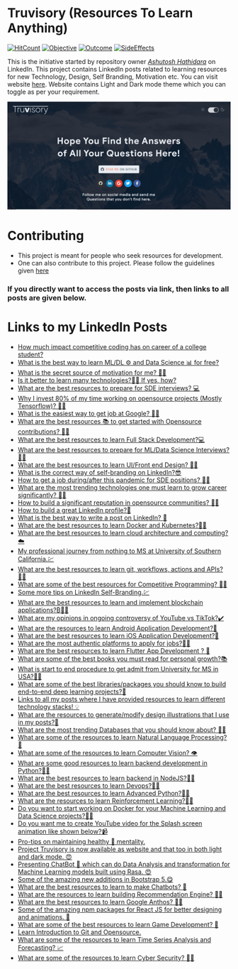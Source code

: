 # Truvisory (Resources To Learn Anything)  

[![HitCount](http://hits.dwyl.com/ashutosh1919/truvisory.svg)](http://hits.dwyl.com/ashutosh1919/truvisory)    [![Objective](https://img.shields.io/badge/objective-sharing-important)](https://img.shields.io/badge/objective-sharing-important)    [![Outcome](https://img.shields.io/badge/outcome-interaction-blueviolet)](https://img.shields.io/badge/outcome-interaction-blueviolet)    [![SideEffects](https://img.shields.io/badge/sideeffect-inspiration-informational)](https://img.shields.io/badge/sideeffect-inspiration-informational)

This is the initiative started by repository owner *[Ashutosh Hathidara](https://www.linkedin.com/in/ashutosh-hathidara-88710b138/)* on LinkedIn. This project contains LinkedIn posts related to learning resources for new Technology, Design, Self Branding, Motivation etc. You can visit website [here](https://ashutosh1919.github.io/truvisory). Website contains Light and Dark mode theme which you can toggle as per your requirement.

![Header Learning Image](images/truvisory_dark.PNG)

# Contributing
- This project is meant for people who seek resources for development.
- One can also contribute to this project. Please follow the guidelines given [here](/Contributing.md)

### If you directly want to access the posts via link, then links to all posts are given below.

# Links to my LinkedIn Posts  
- [How much impact competitive coding has on career of a college student?
](https://www.linkedin.com/posts/ashutosh-hathidara-88710b138_mlfyworld-coding-competitiveprogramming-activity-6656426517767249920-T5eO)
- [What is the best way to learn ML/DL ⚙️ and Data Science 📊 for free?](https://www.linkedin.com/posts/ashutosh-hathidara-88710b138_mlfyworld-datascience-deeplearning-activity-6657887148286533632-6nBn)
- [What is the secret source of motivation for me? 💪🏻](https://www.linkedin.com/posts/ashutosh-hathidara-88710b138_mlfyworld-creativity-motivation-activity-6658244235231326208-W6wh)
- [Is it better to learn many technologies?👨‍💻 If yes, how?](https://www.linkedin.com/posts/ashutosh-hathidara-88710b138_mlfyworld-technolgy-knowledge-activity-6658645629524340736-CSI2)
- [What are the best resources to prepare for SDE interviews? 💻](https://www.linkedin.com/posts/ashutosh-hathidara-88710b138_mlfyworld-interviewpreparation-softwareengineers-activity-6659720998260211712-V6Rk)
- [Why I invest 80% of my time working on opensource projects (Mostly Tensorflow)? 👨‍💻](https://www.linkedin.com/posts/ashutosh-hathidara-88710b138_mlfyworld-opensource-community-activity-6660079461628805120-QmRK)
- [What is the easiest way to get job at Google? 👨‍💻](https://www.linkedin.com/posts/ashutosh-hathidara-88710b138_mlfyworld-google-knowledge-activity-6660136730924064768-BXC5)
- [What are the best resources 📚 to get started with Opensource contributions? 👨‍💻](https://www.linkedin.com/posts/ashutosh-hathidara-88710b138_mlfyworld-opensource-knowledge-activity-6661130204607578113-yVtu)
- [What are the best resources to learn Full Stack Development?💻](https://www.linkedin.com/posts/ashutosh-hathidara-88710b138_mlfyworld-webdevelopement-knowledge-activity-6661526096338661377-8toV)
- [What are the best resources to prepare for ML/Data Science Interviews?👨‍💻](https://www.linkedin.com/posts/ashutosh-hathidara-88710b138_mlfyworld-machinelearning-deeplearning-activity-6662225600863965185-f1Ol)
- [What are the best resources to learn UI/Front end Design? 👨‍💻](https://www.linkedin.com/posts/ashutosh-hathidara-88710b138_mlfyworld-designprinciples-ui-activity-6662611269973090304-LpdL)
- [What is the correct way of self-branding on LinkedIn?😎](https://www.linkedin.com/posts/ashutosh-hathidara-88710b138_mlfyworld-growthhacker-selfgrowth-activity-6663776294217625601-uDeg)
- [How to get a job during/after this pandemic for SDE positions? 👨‍💻](https://www.linkedin.com/posts/ashutosh-hathidara-88710b138_mlfyworld-jobposition-growthhacker-activity-6664079714174545920-A1WG)
- [What are the most trending technologies one must learn to grow career significantly? 👨‍💻](https://www.linkedin.com/posts/ashutosh-hathidara-88710b138_mlfyworld-ai-deeplearning-activity-6664385676605304832-XuZI)
- [How to build a significant reputation in opensource communities? 👨‍💻](https://www.linkedin.com/posts/ashutosh-hathidara-88710b138_mlfyworld-microsoftstudentpartner-dsc-activity-6664757618667597824-GSHs)
- [How to build a great LinkedIn profile?🤠](https://www.linkedin.com/posts/ashutosh-hathidara-88710b138_mlfyworld-linkedinprofile-growthhacker-activity-6665126975759360000-kKUu)
- [What is the best way to write a post on LinkedIn? 📜](https://www.linkedin.com/posts/ashutosh-hathidara-88710b138_mlfyworld-linkedin-growthhacker-activity-6665468554944618496-BNDA)
- [What are the best resources to learn Docker and Kubernetes?👨‍💻](https://www.linkedin.com/posts/ashutosh-hathidara-88710b138_mlfyworld-docker-kubernetes-activity-6665816662740209664-e9vW)
- [What are the best resources to learn cloud architecture and computing?☁️](https://www.linkedin.com/posts/ashutosh-hathidara-88710b138_mlfyworld-cloud-knowledge-activity-6666189626375495680-Rc4p)
- [My professional journey from nothing to MS at University of Southern California.💹](https://www.linkedin.com/posts/ashutosh-hathidara-88710b138_mlfyworld-learningjourney-knowledge-activity-6666568458400075776-a4Dy)
- [What are the best resources to learn git, workflows, actions and APIs? 👨‍💻](https://www.linkedin.com/posts/ashutosh-hathidara-88710b138_mlfyworld-github-devops-activity-6666914324151435264-TCuU)
- [What are some of the best resources for Competitive Programming? 👨‍💻](https://www.linkedin.com/posts/ashutosh-hathidara-88710b138_mlfyworld-competitiveprogramming-coding-activity-6667266378749345792-4fBc)
- [Some more tips on LinkedIn Self-Branding.💹](https://www.linkedin.com/posts/ashutosh-hathidara-88710b138_mlfyworld-knowledge-growthhacker-activity-6667420489503399936-EuEl)
- [What are the best resources to learn and implement blockchain applications?₿👨‍💻](https://www.linkedin.com/posts/ashutosh-hathidara-88710b138_mlfyworld-blockchain-bitcoin-activity-6667637123891519488-KdhQ)
- [What are my opinions in ongoing controversy of YouTube vs TikTok?✔️](https://www.linkedin.com/posts/ashutosh-hathidara-88710b138_mlfyworld-youtube-tiktok-activity-6667746807675789312-JZH2)
- [What are the resources to learn Android Application Development?📱](https://www.linkedin.com/posts/ashutosh-hathidara-88710b138_mlfyworld-java-kotlin-activity-6667988724753817600-2byB)
- [What are the best resources to learn iOS Application Development?📱](https://www.linkedin.com/posts/ashutosh-hathidara-88710b138_mlfyworld-iosdevelopment-mobileappdevelopment-activity-6668347175740821504-ldG9)
- [What are the most authentic platforms to apply for jobs?👨‍💻](https://www.linkedin.com/posts/ashutosh-hathidara-88710b138_what-are-the-most-authentic-platforms-to-activity-6669098363998343169-aFAq)
- [What are the best resources to learn Flutter App Development ? 📱](https://www.linkedin.com/posts/ashutosh-hathidara-88710b138_mlfyworld-flutter-mobileappdevelopment-activity-6669813566624927744-ejbz)
- [What are some of the best books you must read for personal growth?📚](https://www.linkedin.com/posts/ashutosh-hathidara-88710b138_mlfyworld-knowledge-book-activity-6670180112836763648-g1IH)
- [What is start to end procedure to get admit from University for MS in USA?🧑‍🎓](https://www.linkedin.com/posts/ashutosh-hathidara-88710b138_mlfyworld-msinusa-knowledge-activity-6670888411349565440-h3aR)
- [What are some of the best libraries/packages you should know to build end-to-end deep learning projects?🤖](https://www.linkedin.com/posts/ashutosh-hathidara-88710b138_mlfyworld-deeplearning-machinelearning-activity-6671616162394206208-tB5C)
- [Links to all my posts where I have provided resources to learn different technology stacks! 💡](https://www.linkedin.com/posts/ashutosh-hathidara-88710b138_mlfyworld-android-ios-activity-6671983641389805568-Nhy3)
- [What are the resources to generate/modify design illustrations that I use in my posts?🍥](https://www.linkedin.com/posts/ashutosh-hathidara-88710b138_mlfyworld-design-inkscape-activity-6672693290510508032-8itO)
- [What are the most trending Databases that you should know about? 👨‍💻](https://www.linkedin.com/posts/ashutosh-hathidara-88710b138_mlfyworld-aws-devops-activity-6673055925697413122-nhoK)
- [What are some of the resources to learn Natural Language Processing?🤖](https://www.linkedin.com/posts/ashutosh-hathidara-88710b138_datascience-deeplearning-machinelearning-activity-6673420891508084736-Mof1)
- [What are some of the resources to learn Computer Vision? 👁️](https://www.linkedin.com/posts/ashutosh-hathidara-88710b138_mlfyworld-deeplearning-datascience-activity-6673794119325888513-2hTF)
- [What are some good resources to learn backend development in Python?👨‍💻](https://www.linkedin.com/posts/ashutosh-hathidara-88710b138_mlfyworld-python-backend-activity-6674515408017596416-qbR9)
- [What are the best resources to learn backend in NodeJS?👨‍💻](https://www.linkedin.com/posts/ashutosh-hathidara-88710b138_mlfyworld-backend-nodejs-activity-6674872076324741120-KT5x)
- [What are the best resources to learn Devops?👨‍💻](https://www.linkedin.com/posts/ashutosh-hathidara-88710b138_mlfyworld-devops-aws-activity-6675243387395862528-2RJj)
- [What are the best resources to learn Advanced Python?👨‍💻](https://www.linkedin.com/posts/ashutosh-hathidara-88710b138_mlfyworld-python-knwoledge-activity-6675949741563543553-nGuA)
- [What are the resources to learn Reinforcement Learning?👨‍💻](https://www.linkedin.com/posts/ashutosh-hathidara-88710b138_mlfyworld-datascience-machinelearning-activity-6676383781752061952-SvCu)
- [Do you want to start working on Docker for your Machine Learning and Data Science projects?👨‍💻](https://www.linkedin.com/posts/ashutosh-hathidara-88710b138_mlfyworld-datascience-docker-activity-6676810476376113153-tteu)
- [Do you want me to create YouTube video for the Splash screen animation like shown below?📹](https://www.linkedin.com/posts/ashutosh-hathidara-88710b138_mlfyworld-knowledge-design-activity-6678484082852265985-kjnq)
- [Pro-tips on maintaining healthy 💪 mentality.](https://www.linkedin.com/posts/ashutosh-hathidara-88710b138_mlfyworld-knowledge-motivation-activity-6679392876478177280-6QJx)
- [Project Truvisory is now available as website and that too in both light and dark mode. 😍](https://www.linkedin.com/posts/ashutosh-hathidara-88710b138_project-truvisory-httpslnkdindi4nirg-activity-6680064347743522816-U_yq)
- [Presenting ChatBot 🤖 which can do Data Analysis and transformation for Machine Learning models built using Rasa. 😍](https://www.linkedin.com/posts/ashutosh-hathidara-88710b138_mlfyworld-datascience-chatbot-activity-6680379953667682304--Qal)
- [Some of the amazing new additions in Bootstrap 5.😋](https://www.linkedin.com/posts/ashutosh-hathidara-88710b138_bootstrap-5-whats-new-about-it-and-release-activity-6680474284290281472-w8eE)
- [What are the best resources to learn to make Chatbots? 🤖](https://www.linkedin.com/posts/ashutosh-hathidara-88710b138_mlfyworld-chabot-machinelearning-activity-6680669183530827776-lwwF)
- [What are the resources to learn building Recommendation Engine? 👨‍💻](https://www.linkedin.com/posts/ashutosh-hathidara-88710b138_mlfyworld-datascience-machinelearning-activity-6681042346378838016-l5TQ)
- [What are the best resources to learn Google Anthos? 👨‍💻](https://www.linkedin.com/posts/ashutosh-hathidara-88710b138_mlfyworld-cloud-anthos-activity-6681399608175812608-YoXg)
- [Some of the amazing npm packages for React JS for better designing and animations. 🍥](https://www.linkedin.com/posts/ashutosh-hathidara-88710b138_mlfyworld-design-animation-activity-6681757093172658176-oQp4)
- [What are some of the best resources to learn Game Development? 🤖](https://www.linkedin.com/posts/ashutosh-hathidara-88710b138_mlfyworld-gamedevelopment-games-activity-6682231681690157056-gT13)
- [Learn Introduction to Git and Opensource.](https://www.linkedin.com/posts/ashutosh-hathidara-88710b138_demystifying-it-with-seniors-webinar-activity-6682510098771800064-0M1t)
- [What are some of the resources to learn Time Series Analysis and Forecasting? 📈](https://www.linkedin.com/posts/ashutosh-hathidara-88710b138_mlfyworld-datascience-machinelearning-activity-6682852185367179264-l_gT)
- [What are some of the resources to learn Cyber Security? 👨‍💻](https://www.linkedin.com/posts/ashutosh-hathidara-88710b138_cybersecurity-mlfyworld-hacking-activity-6683202007962013696-JRVZ)
